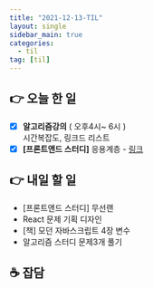 ```yaml
---
title: "2021-12-13-TIL"
layout: single
sidebar_main: true
categories: 
  - til
tag: [til]
---
```


## 👉 오늘 한 일

- [x] **알고리즘강의** ( 오후4시~ 6시 ) <br />
  시간복잡도, 링크드 리스트
- [x] **[프론트앤드 스터디]** 응용계층 - 
  [링크](https://namgyungkim.github.io/web/2021_12_13/)

## 👉 내일 할 일

- [프론트앤드 스터디] 무선랜
- React 문제 기획 디자인
- [책] 모던 자바스크립트 4장 변수
- 알고리즘 스터디 문제3개 풀기

## **☕** 잡담


<br /><br /><br /><br />
